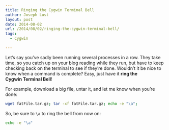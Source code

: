 ```yaml
---
title: Ringing the Cygwin Terminal Bell
author: Joseph Lust
layout: post
date: 2014-08-02
url: /2014/08/02/ringing-the-cygwin-terminal-bell/
tags:
  - Cygwin

---
```

Let&#8217;s say you&#8217;ve sadly been running several processes in a row. They take time, so you catch up on your blog reading while they run, but have to keep checking back on the terminal to see if they&#8217;re done. Wouldn&#8217;t it be nice to know when a command is complete? Easy, just have it **ring the Cygwin Terminal Bell**!

For example, download a big file, untar it, and let me know when you&#8217;re done:


```bash
wget fatFile.tar.gz; tar -xf fatFile.tar.gz; echo -e "\a";
```

So, be sure to `\a` to ring the bell from now on:

```bash
echo -e "\a"
```
